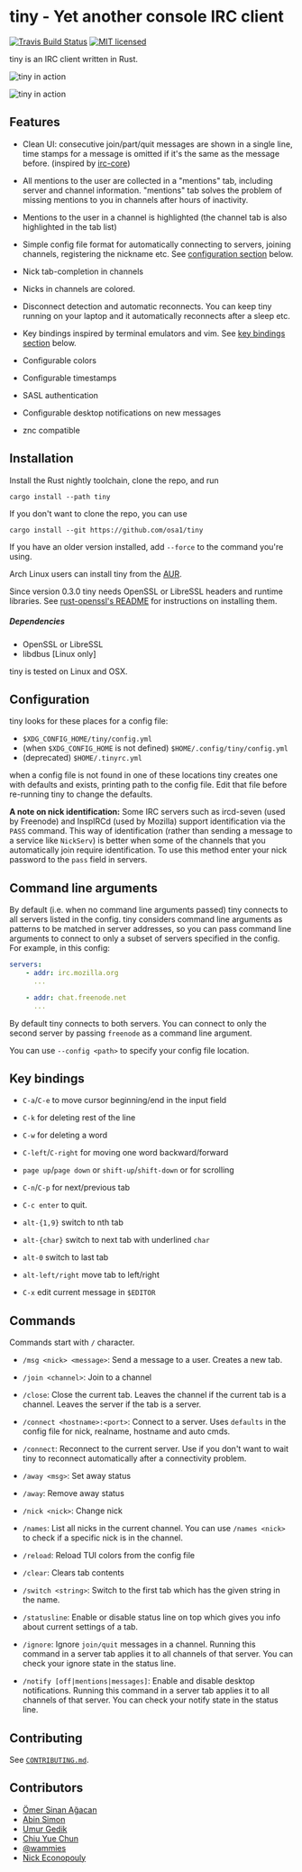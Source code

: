 # tiny - Yet another console IRC client

[![Travis Build Status](https://travis-ci.org/osa1/tiny.svg?branch=master)](https://travis-ci.org/osa1/tiny)
[![MIT licensed](https://img.shields.io/badge/license-MIT-blue.svg)](./LICENSE)

tiny is an IRC client written in Rust.

![tiny in action](tiny.png)

![tiny in action](tiny_mac.png)

## Features

- Clean UI: consecutive join/part/quit messages are shown in a single line, time
  stamps for a message is omitted if it's the same as the message before.
  (inspired by [irc-core](https://github.com/glguy/irc-core))

- All mentions to the user are collected in a "mentions" tab, including server
  and channel information. "mentions" tab solves the problem of missing mentions
  to you in channels after hours of inactivity.

- Mentions to the user in a channel is highlighted (the channel tab is also
  highlighted in the tab list)

- Simple config file format for automatically connecting to servers, joining
  channels, registering the nickname etc. See [configuration
  section](#configuration) below.

- Nick tab-completion in channels

- Nicks in channels are colored.

- Disconnect detection and automatic reconnects. You can keep tiny running on
  your laptop and it automatically reconnects after a sleep etc.

- Key bindings inspired by terminal emulators and vim. See [key bindings
  section](#key-bindings) below.

- Configurable colors

- Configurable timestamps

- SASL authentication

- Configurable desktop notifications on new messages

- znc compatible

## Installation

Install the Rust nightly toolchain, clone the repo, and run

```
cargo install --path tiny
```

If you don't want to clone the repo, you can use

```
cargo install --git https://github.com/osa1/tiny
```

If you have an older version installed, add `--force` to the command you're
using.

Arch Linux users can install tiny from the
[AUR](https://aur.archlinux.org/packages/tiny-irc-client-git/).

Since version 0.3.0 tiny needs OpenSSL or LibreSSL headers and runtime
libraries. See [rust-openssl's
README](https://github.com/sfackler/rust-openssl#linux) for instructions on
installing them.

##### Dependencies

* OpenSSL or LibreSSL
* libdbus [Linux only]

tiny is tested on Linux and OSX.

## Configuration

tiny looks for these places for a config file:

- `$XDG_CONFIG_HOME/tiny/config.yml`
- (when `$XDG_CONFIG_HOME` is not defined) `$HOME/.config/tiny/config.yml`
- (deprecated) `$HOME/.tinyrc.yml`

when a config file is not found in one of these locations tiny creates one with
defaults and exists, printing path to the config file. Edit that file before
re-running tiny to change the defaults.

**A note on nick identification:** Some IRC servers such as ircd-seven (used by
Freenode) and InspIRCd (used by Mozilla) support identification via the `PASS`
command. This way of identification (rather than sending a message to a service
like `NickServ`) is better when some of the channels that you automatically
join require identification. To use this method enter your nick password to the
`pass` field in servers.

## Command line arguments

By default (i.e. when no command line arguments passed) tiny connects to all
servers listed in the config. tiny considers command line arguments as patterns
to be matched in server addresses, so you can pass command line arguments to
connect to only a subset of servers specified in the config. For example, in
this config:

```yaml
servers:
    - addr: irc.mozilla.org
      ...

    - addr: chat.freenode.net
      ...
```

By default tiny connects to both servers. You can connect to only the second
server by passing `freenode` as a command line argument.

You can use `--config <path>` to specify your config file location.

## Key bindings

- `C-a`/`C-e` to move cursor beginning/end in the input field

- `C-k` for deleting rest of the line

- `C-w` for deleting a word

- `C-left`/`C-right` for moving one word backward/forward

- `page up`/`page down` or `shift-up`/`shift-down` or  for scrolling

- `C-n`/`C-p` for next/previous tab

- `C-c enter` to quit.

- `alt-{1,9}` switch to nth tab

- `alt-{char}` switch to next tab with underlined `char`

- `alt-0` switch to last tab

- `alt-left/right` move tab to left/right

- `C-x` edit current message in `$EDITOR`

## Commands

Commands start with `/` character.

- `/msg <nick> <message>`: Send a message to a user. Creates a new tab.

- `/join <channel>`: Join to a channel

- `/close`: Close the current tab. Leaves the channel if the current tab is a
  channel. Leaves the server if the tab is a server.

- `/connect <hostname>:<port>`: Connect to a server. Uses `defaults` in the
  config file for nick, realname, hostname and auto cmds.

- `/connect`: Reconnect to the current server. Use if you don't want to wait
  tiny to reconnect automatically after a connectivity problem.

- `/away <msg>`: Set away status

- `/away`: Remove away status

- `/nick <nick>`: Change nick

- `/names`: List all nicks in the current channel. You can use `/names <nick>` to
  check if a specific nick is in the channel.

- `/reload`: Reload TUI colors from the config file

- `/clear`: Clears tab contents

- `/switch <string>`: Switch to the first tab which has the given string in the name.

- `/statusline`: Enable or disable status line on top which gives you info about
  current settings of a tab.

- `/ignore`: Ignore `join/quit` messages in a channel. Running this command in
  a server tab applies it to all channels of that server. You can check your
  ignore state in the status line.

- `/notify [off|mentions|messages]`: Enable and disable desktop notifications.
  Running this command in a server tab applies it to all channels of that
  server. You can check your notify state in the status line.

## Contributing

See [`CONTRIBUTING.md`](CONTRIBUTING.md).

## Contributors

- [Ömer Sinan Ağacan](https://github.com/osa1)
- [Abin Simon](https://github.com/meain)
- [Umur Gedik](https://github.com/umurgdk)
- [Chiu Yue Chun](https://github.com/BrianOn99)
- [@wammies](https://github.com/wammies)
- [Nick Econopouly](https://github.com/wrycode)
